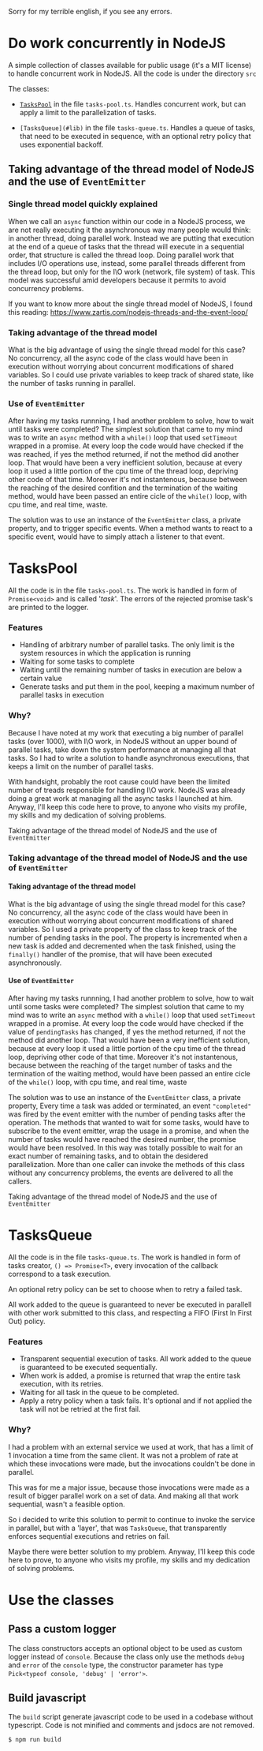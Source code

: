 Sorry for my terrible english, if you see any errors.

# Do work concurrently in NodeJS

A simple collection of classes available for public usage (it's a MIT license) to handle concurrent work in NodeJS. All the code is under the directory `src` 

The classes:

- [`TasksPool`](#lib-taskspool) in the file `tasks-pool.ts`. Handles concurrent work, but can apply a limit to the parallelization of tasks.

- `[TasksQueue](#lib)` in the file `tasks-queue.ts`. Handles a queue of tasks, that need to be executed in sequence, with an optional retry policy that uses exponential backoff.

## Taking advantage of the thread model of NodeJS and the use of `EventEmitter`

### Single thread model quickly explained

When we call an `async` function within our code in a NodeJS process, we are not really executing it the asynchronous way many people would think: in another thread, doing parallel work. Instead we are putting that execution at the end of a queue of tasks that the thread will execute in a sequential order, that structure is called the thread loop. Doing parallel work that includes I/O operations use, instead, some parallel threads different from the thread loop, but only for the I\O work (network, file system) of task.
This model was successful amid developers because it permits to avoid concurrency problems.

If you want to know more about the single thread model of NodeJS, I found this reading: https://www.zartis.com/nodejs-threads-and-the-event-loop/

### Taking advantage of the thread model

What is the big advantage of using the single thread model for this case? No concurrency, all the async code of the class would have been in execution without worrying about concurrent modifications of shared variables. So I could use private variables to keep track of shared state, like the number of tasks running in parallel.

### Use of `EventEmitter`

After having my tasks runnning, I had another problem to solve, how to wait until tasks were completed? The simplest solution that came to my mind was to write an `async` method with a `while()` loop that used `setTimeout` wrapped in a promise. At every loop the code would have checked if the was reached, if yes the method returned, if not the method did another loop. That would have been a very inefficient solution, because at every loop it used a little portion of the cpu time of the thread loop, depriving other code of that time. Moreover it's not instantenous, because between the reaching of the desired confition and the termination of the waiting method, would have been passed an entire cicle of the `while()` loop, with cpu time, and real time, waste.

The solution was to use an instance of the `EventEmitter` class, a private property, and to trigger specific events. When a method wants to react to a specific event, would have to simply attach a listener to that event.

# <a id="lib-taskspool" /> TasksPool

All the code is in the file `tasks-pool.ts`. The work is handled in form of `Promise<void>` and is called '*task*'. The errors of the rejected promise task's are printed to the logger.

### Features

- Handling of arbitrary number of parallel tasks. The only limit is the system resources in which the application is running
- Waiting for some tasks to complete
- Waiting until the remaining number of tasks in execution are below a certain value
- Generate tasks and put them in the pool, keeping a maximum number of parallel tasks in execution

### Why?

Because I have noted at my work that executing a big number of parallel tasks (over 1000), with I\O work, in NodeJS without an upper bound of parallel tasks, take down the system performance at managing all that tasks. So I had to write a solution to handle asynchronous executions, that keeps a limit on the number of parallel tasks.

With handsight, probably the root cause could have been the limited number of treads responsible for handling I\O work. NodeJS was already doing a great work at managing all the async tasks I launched at him. Anyway, I'll keep this code here to prove, to anyone who visits my profile, my skills and my dedication of solving problems.

Taking advantage of the thread model of NodeJS and the use of `EventEmitter`

### Taking advantage of the thread model of NodeJS and the use of `EventEmitter`

#### Taking advantage of the thread model

What is the big advantage of using the single thread model for this case? No concurrency, all the async code of the class would have been in execution without worrying about concurrent modifications of shared variables. So I used a private property of the class to keep track of the number of pending tasks in the pool. The property is incremented when a new task is added and decremented when the task finished, using the `finally()` handler of the promise, that will have been executed asynchronously.

#### Use of `EventEmitter`

After having my tasks runnning, I had another problem to solve, how to wait until some tasks were completed? The simplest solution that came to my mind was to write an `async` method with a `while()` loop that used `setTimeout` wrapped in a promise. At every loop the code would have checked if the value of `pendingTasks` has changed, if yes the method returned, if not the method did another loop. That would have been a very inefficient solution, because at every loop it used a little portion of the cpu time of the thread loop, depriving other code of that time. Moreover it's not instantenous, because between the reaching of the target number of tasks and the termination of the waiting method, would have been passed an entire cicle of the `while()` loop, with cpu time, and real time, waste

The solution was to use an instance of the `EventEmitter` class, a private property, Every time a task was added or terminated, an event `"completed"` was fired by the event emitter with the number of pending tasks after the operation. The methods that wanted to wait for some tasks, would have to subscribe to the event emitter, wrap the usage in a promise, and when the number of tasks would have reached the desired number, the promise would have been resolved. In this way was totally possible to wait for an exact number of remaining tasks, and to obtain the desidered parallelization. More than one caller can invoke the methods of this class without any concurrency problems, the events are delivered to all the callers.

Taking advantage of the thread model of NodeJS and the use of `EventEmitter`

# <a id="lib-tasksqueue" /> TasksQueue

All the code is in the file `tasks-queue.ts`. The work is handled in form of tasks creator, `() => Promise<T>`, every invocation of the callback correspond to a task execution.

An optional retry policy can be set to choose when to retry a failed task.

All work added to the queue is guaranteed to never be executed in parallell with other work submitted to this class, and respecting a FIFO (First In First Out) policy.

### Features

- Transparent sequential execution of tasks. All work added to the queue is guaranteed to be executed sequentially.
- When work is added, a promise is returned that wrap the entire task execution, with its retries.
- Waiting for all task in the queue to be completed.
- Apply a retry policy when a task fails. It's optional and if not applied the task will not be retried at the first fail.

### Why?

I had a problem with an external service we used at work, that has a limit of 1 invocation a time from the same client. It was not a problem of rate at which these invocations were made, but the invocations couldn't be done in parallel.

This was for me a major issue, because those invocations were made as a result of bigger parallel work on a set of data. And making all that work sequential, wasn't a feasible option.

So i decided to write this solution to permit to continue to invoke the service in parallel, but with a 'layer', that was `TasksQueue`, that transparently enforces sequential executions and retries on fail.

Maybe there were better solution to my problem. Anyway, I'll keep this code here to prove, to anyone who visits my profile, my skills and my dedication of solving problems.



# Use the classes

## Pass a custom logger

The class constructors accepts an optional object to be used as custom logger instead of `console`. Because the class only use the methods `debug` and `error` of the `console` type, the constructor parameter has type `Pick<typeof console, 'debug' | 'error'>`.

## Build javascript

The `build` script generate javascript code to be used in a codebase without typescript. Code is not minified and comments and jsdocs are not removed.

```
$ npm run build
```
